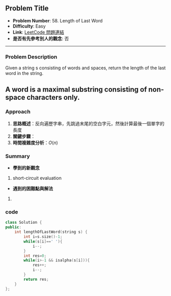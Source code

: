 ## Problem Title

- **Problem Number**:  58. Length of Last Word
- **Difficulty**: Easy
- **Link**: [LeetCode 問題連結](https://leetcode.com/problems/length-of-last-word/description/)
- **是否有先參考別人的觀念**: 否
---

### Problem Description

Given a string s consisting of words and spaces, return the length of the last word in the string.

A word is a maximal substring consisting of non-space characters only.
---

### Approach

1. **思路概述**：反向遍歷字串，先跳過末尾的空白字元，然後計算最後一個單字的長度
2. **關鍵步驟**：
3. **時間複雜度分析**：$O(n)$  

### Summary

- **學到的新觀念** 
1. short-circuit evaluation
- **遇到的困難點與解法**  
1. 
### code

```cpp
class Solution {
public:
    int lengthOfLastWord(string s) {
        int i=s.size()-1;
        while(s[i]==' '){
            i--;
        }
        int res=0;
        while(i>-1 && isalpha(s[i])){
            res++;
            i--;
        }
        return res;
    }
};
```